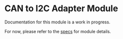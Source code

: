 # CAN to I2C Adapter Module
Documentation for this module is a work in progress.

For now, please refer to the [specs](specs.yaml) for module details.

